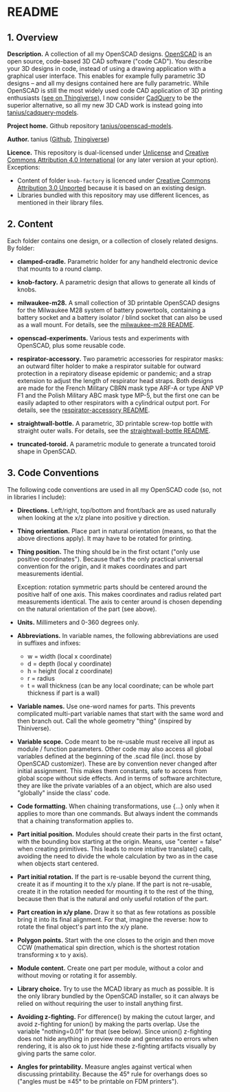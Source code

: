 # README


## 1. Overview

**Description.** A collection of all my OpenSCAD designs. [OpenSCAD](https://openscad.org/) is an open source, code-based 3D CAD software ("code CAD"). You describe your 3D designs in code, instead of using a drawing application with a graphical user interface. This enables for example fully parametric 3D designs – and all my designs contained here are fully parametric. While OpenSCAD is still the most widely used code CAD application of 3D printing enthusiasts ([see on Thingiverse](https://www.thingiverse.com/search?q=openscad)), I now consider [CadQuery](https://cadquery.readthedocs.io/) to be the superior alternative, so all my new 3D CAD work is instead going into [tanius/cadquery-models](https://github.com/tanius/cadquery-models).

**Project home.** Github repository [tanius/openscad-models](https://github.com/tanius/openscad-models/tree/master/straightwall-bottle).

**Author.** tanius ([Github](https://github.com/tanius), [Thingiverse](https://www.thingiverse.com/tanius))

**Licence.** This repository is dual-licensed under [Unlicense](https://unlicense.org/) and [Creative Commons Attribution 4.0 International](https://creativecommons.org/licenses/by/4.0/) (or any later version at your option). Exceptions:

* Content of folder `knob-factory` is licenced under [Creative Commons Attribution 3.0 Unported](http://creativecommons.org/licenses/by/3.0/) because it is based on an existing design.
* Libraries bundled with this repository may use different licences, as mentioned in their library files.


## 2. Content

Each folder contains one design, or a collection of closely related designs. By folder:

* **clamped-cradle.** Parametric holder for any handheld electronic device that mounts to a round clamp.

* **knob-factory.** A parametric design that allows to generate all kinds of knobs.

* **milwaukee-m28.** A small collection of 3D printable OpenSCAD designs for the Milwaukee M28 system of battery powertools, containing a battery socket and a battery isolator / blind socket that can also be used as a wall mount. For details, see the [milwaukee-m28 README](blob/master/milwaukee-m28/README.md).

* **openscad-experiments.** Various tests and experiments with OpenSCAD, plus some reusable code.

* **respirator-accessory.** Two parametric accessories for respirator masks: an outward filter holder to make a respirator suitable for outward protection in a repiratory disease epidemic or pandemic; and a strap extension to adjust the length of respirator head straps. Both designs are made for the French Military CBRN mask type ARF-A
or type ANP VP F1 and the Polish Military ABC mask type MP-5, but the first one can be easily adapted to other respirators with a cylindrical output port. For details, see the [respirator-accessory README](blob/master/respirator-accessory/README.md).

* **straightwall-bottle.** A parametric, 3D printable screw-top bottle with straight outer walls. For details, see the [straightwall-bottle README](blob/master/straightwall-bottle/README.md).

* **truncated-toroid.** A parametric module to generate a truncated toroid shape in OpenSCAD.


## 3. Code Conventions

The following code conventions are used in all my OpenSCAD code (so, not in libraries I include):

* **Directions.** Left/right, top/bottom and front/back are as used naturally when looking at the x/z plane into positive y direction.

* **Thing orientation.** Place part in natural orientation (means, so that the above directions apply). It may have to be rotated for printing.

* **Thing position.** The thing should be in the first octant ("only use positive coordinates"). Because that's the only practical universal convention for the origin, and it makes coordinates and part measurements idential. 

    Exception: rotation symmetric parts should be centered around the positive half of one axis. This makes coordinates and radius related part measurements identical. The axis to center around is chosen depending on the natural orientation of the part (see above).
    
* **Units.** Millimeters and 0-360 degrees only.

* **Abbreviations.** In variable names, the following abbreviations are used in suffixes and infixes:
    * w = width (local x coordinate)
    * d = depth (local y coordinate)
    * h = height (local z coordinate)
    * r = radius
    * t = wall thickness (can be any local coordinate; can be whole part thickness if part is a wall)
    
* **Variable names.** Use one-word names for parts. This prevents complicated multi-part variable names that start with the same word and then branch out. Call the whole geometry "thing" (inspired by Thiniverse).

* **Variable scope.** Code meant to be re-usable must receive all input as module / function parameters. Other code may also access all global variables defined at the beginning of the .scad file (incl. those by OpenSCAD customizer). These are by convention never changed after initial assignment. This makes them constants, safe to access from global scope without side effects. And in terms of software architecture, they are like the private variables of a an object, which are also used "globally" inside the class' code.

* **Code formatting.** When chaining transformations, use {…} only when it applies to more than one commands. But always indent the commands that a chaining transformation applies to.

* **Part initial position.** Modules should create their parts in the first octant, with the bounding box starting at the origin. Means, use "center = false" when creating primitives. This leads to more intuitive translate() calls, avoiding the need to divide the whole calculation by two as in the case when objects start centered.

* **Part initial rotation.** If the part is re-usable beyond the current thing, create it as if mounting it to the x/y plane. If the part is not re-usable, create it in the rotation needed for mounting it to the rest of the thing, because then that is the natural and only useful rotation of the part.

* **Part creation in x/y plane.** Draw it so that as few rotations as possible bring it into its final alignment. For that, imagine the reverse: how to rotate the final object's part into the x/y plane.

* **Polygon points.** Start with the one closes to the origin and then move CCW (mathematical spin direction, which is the shortest rotation transforming x to y axis).

* **Module content.** Create one part per module, without a color and without moving or rotating it for assembly.

* **Library choice.** Try to use the MCAD library as much as possible. It is the only library bundled by the OpenSCAD installer, so it can always be relied on without requiring the user to install anything first.

* **Avoiding z-fighting.** For difference() by making the cutout larger, and avoid z-fighting for union() by making the parts overlap. Use the variable "nothing=0.01" for that (see below). Since union() z-fighting does not hide anything in preview mode and generates no errors when rendering, it is also ok to just hide these z-fighting artifacts visually by giving parts the same color.

* **Angles for printability.** Measure angles against vertical when discussing printability. Because the 45° rule for overhangs does so ("angles must be ≤45° to be printable on FDM printers").
